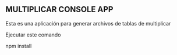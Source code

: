 ## MULTIPLICAR CONSOLE APP

Esta es una aplicación para generar archivos de tablas de multiplicar

Ejecutar este comando


npm install
